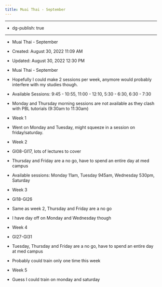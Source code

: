 ```yaml
---
title: Muai Thai - September
---
```


- --

- dg-publish: true

- --

- Muai Thai - September

- Created: August 30, 2022 11:09 AM

- Updated: August 30, 2022 12:30 PM

- Muai Thai - September

- Hopefully I could make 2 sessions per week, anymore would probably interfere with my studies though.

- Available Sessions: 9:45 - 10:55, 11:00 - 12:10, 5:30 - 6:30, 6:30 - 7:30

- Monday and Thursday morning sessions are not available as they clash with PBL tutorials (9:30am to 11:30am)

- Week 1

- Went on Monday and Tuesday, might squeeze in a session on friday/saturday.

- Week 2

- GI08-GI17, lots of lectures to cover

- Thursday and Friday are a no go, have to spend an entire day at med campus

- Available sessions: Monday 11am, Tuesday 945am, Wednesday 530pm, Saturday

- Week 3

- GI18-GI26

- Same as week 2, Thursday and Friday are a no go

- I have day off on Monday and Wednesday though

- Week 4

- GI27-GI31

- Tuesday, Thursday and Friday are a no go, have to spend an entire day at med campus

- Probably could train only one time this week

- Week 5

- Guess I could train on monday and saturday
